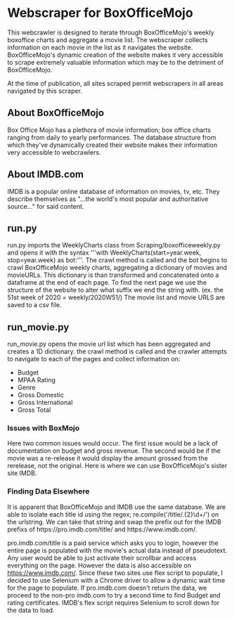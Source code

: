 # Webscraper for BoxOfficeMojo
This webcrawler is designed to iterate through BoxOfficeMojo's weekly boxoffice charts and aggregate a movie list. The webscraper collects information on each movie in the list as it navigates the website. BoxOfficeMojo's dynamic creation of the website makes it very accessible to scrape extremely valuable information which may be to the detriment of BoxOfficeMojo.

At the time of publication, all sites scraped permit webscrapers in all areas navigated by this scraper.

## About BoxOfficeMojo
Box Office Mojo has a plethora of movie information; box office charts ranging from daily to yearly performances. The database structure from which they've 
dynamically created their website makes their information very accessible to webcrawlers. 

## About IMDB.com
IMDB is a popular online database of information on movies, tv, etc. They describe themselves as "...the world's most popular and authoritative source..." for said content. 

## run.py
run.py imports the WeeklyCharts class from Scraping/boxofficeweekly.py and opens it with the syntax '''with WeeklyCharts(start=year.week, stop=year.week) as bot:'''. The crawl method is 
called and the bot begins to crawl BoxOfficeMojo weekly charts, aggregating a dictionary of movies and movieURLs. This dictionary is than transformed and concatenated onto a dataframe at the end of each page. To find the next page we use the structure of the website to alter what suffix we end the string with. (ex. the 51st week of 2020 = weekly/2020W51/) The movie list and movie URLS are saved to a csv file.

## run_movie.py
run_movie.py opens the movie url list which has been aggregated and creates a 1D dictionary.
the crawl method is called and the crawler attempts to navigate to each of the pages and collect information on:
* Budget
* MPAA Rating
* Genre
* Gross Domestic
* Gross International
* Gross Total

<h3>Issues with BoxMojo</h3>
Here two common issues would occur. The first issue would be a lack of documentation on budget and gross revenue. The second would be if the movie was a re-release it would display the amount grossed from the rerelease, not the original. Here is where we can use BoxOfficeMojo's sister site IMDB.

<h3>Finding Data Elsewhere</h3>
It is apparent that BoxOfficeMojo and IMDB use the same database. We are able to isolate each title id using the regex; re.compile('/title/.{2}\d+/') on the urlstring. We can take that string and swap the prefix out for the IMDB prefixs of https://pro.imdb.com/title/ and https://www.imdb.com/.

pro.imdb.com/title is a paid service which asks you to login, however the entire page is populated with the movie's actual data instead of pseudotext. Any user would be able to just activate their scrollbar and access everything on the page. However the data is also accessible on https://www.imdb.com/. Since these two sites use flex script to populate, I decided to use Selenium with a Chrome driver to allow a dynamic wait time for the page to populate. If pro.imdb.com doesn't return the data, we proceed to the non-pro imdb.com to try a second time to find Budget and rating certificates. IMDB's flex script requires Selenium to scroll down for the data to load.

